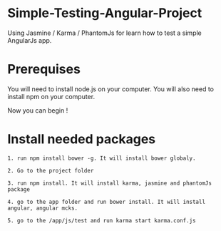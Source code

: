 # Simple-Testing-Angular-Project
Using Jasmine / Karma / PhantomJs for learn how to test a simple AngularJs app.

# Prerequises

You will need to install node.js on your computer.
You will also need to install npm on your computer.

Now you can begin !

# Install needed packages

    1. run npm install bower -g. It will install bower globaly.

    2. Go to the project folder

    3. run npm install. It will install karma, jasmine and phantomJs package

    4. go to the app folder and run bower install. It will install angular, angular mcks.
    
    5. go to the /app/js/test and run karma start karma.conf.js